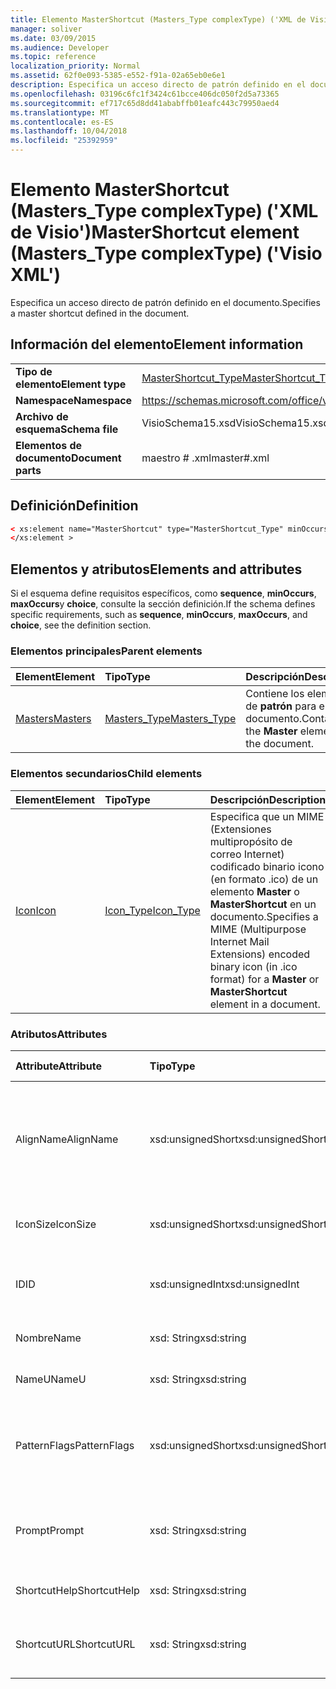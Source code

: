 ```yaml
---
title: Elemento MasterShortcut (Masters_Type complexType) ('XML de Visio')
manager: soliver
ms.date: 03/09/2015
ms.audience: Developer
ms.topic: reference
localization_priority: Normal
ms.assetid: 62f0e093-5385-e552-f91a-02a65eb0e6e1
description: Especifica un acceso directo de patrón definido en el documento.
ms.openlocfilehash: 03196c6fc1f3424c61bcce406dc050f2d5a73365
ms.sourcegitcommit: ef717c65d8dd41ababffb01eafc443c79950aed4
ms.translationtype: MT
ms.contentlocale: es-ES
ms.lasthandoff: 10/04/2018
ms.locfileid: "25392959"
---
```

# <a name="mastershortcut-element-masterstype-complextype-visio-xml"></a><span data-ttu-id="aee0c-103">Elemento MasterShortcut (Masters_Type complexType) ('XML de Visio')</span><span class="sxs-lookup"><span data-stu-id="aee0c-103">MasterShortcut element (Masters_Type complexType) ('Visio XML')</span></span>

<span data-ttu-id="aee0c-104">Especifica un acceso directo de patrón definido en el documento.</span><span class="sxs-lookup"><span data-stu-id="aee0c-104">Specifies a master shortcut defined in the document.</span></span>
  
## <a name="element-information"></a><span data-ttu-id="aee0c-105">Información del elemento</span><span class="sxs-lookup"><span data-stu-id="aee0c-105">Element information</span></span>

|||
|:-----|:-----|
|<span data-ttu-id="aee0c-106">**Tipo de elemento**</span><span class="sxs-lookup"><span data-stu-id="aee0c-106">**Element type**</span></span> <br/> |[<span data-ttu-id="aee0c-107">MasterShortcut_Type</span><span class="sxs-lookup"><span data-stu-id="aee0c-107">MasterShortcut_Type</span></span>](mastershortcut_type-complextypevisio-xml.md) <br/> |
|<span data-ttu-id="aee0c-108">**Namespace**</span><span class="sxs-lookup"><span data-stu-id="aee0c-108">**Namespace**</span></span> <br/> |https://schemas.microsoft.com/office/visio/2012/main  <br/> |
|<span data-ttu-id="aee0c-109">**Archivo de esquema**</span><span class="sxs-lookup"><span data-stu-id="aee0c-109">**Schema file**</span></span> <br/> |<span data-ttu-id="aee0c-110">VisioSchema15.xsd</span><span class="sxs-lookup"><span data-stu-id="aee0c-110">VisioSchema15.xsd</span></span>  <br/> |
|<span data-ttu-id="aee0c-111">**Elementos de documento**</span><span class="sxs-lookup"><span data-stu-id="aee0c-111">**Document parts**</span></span> <br/> |<span data-ttu-id="aee0c-112">maestro # .xml</span><span class="sxs-lookup"><span data-stu-id="aee0c-112">master#.xml</span></span>  <br/> |
   
## <a name="definition"></a><span data-ttu-id="aee0c-113">Definición</span><span class="sxs-lookup"><span data-stu-id="aee0c-113">Definition</span></span>

```XML
< xs:element name="MasterShortcut" type="MasterShortcut_Type" minOccurs="0" maxOccurs="unbounded" >
</xs:element >
```

## <a name="elements-and-attributes"></a><span data-ttu-id="aee0c-114">Elementos y atributos</span><span class="sxs-lookup"><span data-stu-id="aee0c-114">Elements and attributes</span></span>

<span data-ttu-id="aee0c-115">Si el esquema define requisitos específicos, como **sequence**, **minOccurs**, **maxOccurs**y **choice**, consulte la sección definición.</span><span class="sxs-lookup"><span data-stu-id="aee0c-115">If the schema defines specific requirements, such as **sequence**, **minOccurs**, **maxOccurs**, and **choice**, see the definition section.</span></span> 
  
### <a name="parent-elements"></a><span data-ttu-id="aee0c-116">Elementos principales</span><span class="sxs-lookup"><span data-stu-id="aee0c-116">Parent elements</span></span>

|<span data-ttu-id="aee0c-117">**Element**</span><span class="sxs-lookup"><span data-stu-id="aee0c-117">**Element**</span></span>|<span data-ttu-id="aee0c-118">**Tipo**</span><span class="sxs-lookup"><span data-stu-id="aee0c-118">**Type**</span></span>|<span data-ttu-id="aee0c-119">**Descripción**</span><span class="sxs-lookup"><span data-stu-id="aee0c-119">**Description**</span></span>|
|:-----|:-----|:-----|
|[<span data-ttu-id="aee0c-120">Masters</span><span class="sxs-lookup"><span data-stu-id="aee0c-120">Masters</span></span>](masters-elementvisio-xml.md) <br/> |[<span data-ttu-id="aee0c-121">Masters_Type</span><span class="sxs-lookup"><span data-stu-id="aee0c-121">Masters_Type</span></span>](masters_type-complextypevisio-xml.md) <br/> |<span data-ttu-id="aee0c-122">Contiene los elementos de **patrón** para el documento.</span><span class="sxs-lookup"><span data-stu-id="aee0c-122">Contains the **Master** elements for the document.</span></span>  <br/> |
   
### <a name="child-elements"></a><span data-ttu-id="aee0c-123">Elementos secundarios</span><span class="sxs-lookup"><span data-stu-id="aee0c-123">Child elements</span></span>

|<span data-ttu-id="aee0c-124">**Element**</span><span class="sxs-lookup"><span data-stu-id="aee0c-124">**Element**</span></span>|<span data-ttu-id="aee0c-125">**Tipo**</span><span class="sxs-lookup"><span data-stu-id="aee0c-125">**Type**</span></span>|<span data-ttu-id="aee0c-126">**Descripción**</span><span class="sxs-lookup"><span data-stu-id="aee0c-126">**Description**</span></span>|
|:-----|:-----|:-----|
|[<span data-ttu-id="aee0c-127">Icon</span><span class="sxs-lookup"><span data-stu-id="aee0c-127">Icon</span></span>](icon-element-mastershortcut_type-complextypevisio-xml.md) <br/> |[<span data-ttu-id="aee0c-128">Icon_Type</span><span class="sxs-lookup"><span data-stu-id="aee0c-128">Icon_Type</span></span>](icon_type-complextypevisio-xml.md) <br/> |<span data-ttu-id="aee0c-129">Especifica que un MIME (Extensiones multipropósito de correo Internet) codificado binario icono (en formato .ico) de un elemento **Master** o **MasterShortcut** en un documento.</span><span class="sxs-lookup"><span data-stu-id="aee0c-129">Specifies a MIME (Multipurpose Internet Mail Extensions) encoded binary icon (in .ico format) for a **Master** or **MasterShortcut** element in a document.</span></span>  <br/> |
   
### <a name="attributes"></a><span data-ttu-id="aee0c-130">Atributos</span><span class="sxs-lookup"><span data-stu-id="aee0c-130">Attributes</span></span>

|<span data-ttu-id="aee0c-131">**Attribute**</span><span class="sxs-lookup"><span data-stu-id="aee0c-131">**Attribute**</span></span>|<span data-ttu-id="aee0c-132">**Tipo**</span><span class="sxs-lookup"><span data-stu-id="aee0c-132">**Type**</span></span>|<span data-ttu-id="aee0c-133">**Obligatorio**</span><span class="sxs-lookup"><span data-stu-id="aee0c-133">**Required**</span></span>|<span data-ttu-id="aee0c-134">**Descripción**</span><span class="sxs-lookup"><span data-stu-id="aee0c-134">**Description**</span></span>|<span data-ttu-id="aee0c-135">**Valores posibles**</span><span class="sxs-lookup"><span data-stu-id="aee0c-135">**Possible values**</span></span>|
|:-----|:-----|:-----|:-----|:-----|
|<span data-ttu-id="aee0c-136">AlignName</span><span class="sxs-lookup"><span data-stu-id="aee0c-136">AlignName</span></span>  <br/> |<span data-ttu-id="aee0c-137">xsd:unsignedShort</span><span class="sxs-lookup"><span data-stu-id="aee0c-137">xsd:unsignedShort</span></span>  <br/> |<span data-ttu-id="aee0c-138">opcional</span><span class="sxs-lookup"><span data-stu-id="aee0c-138">optional</span></span>  <br/> |<span data-ttu-id="aee0c-139">Especifica si el texto del elemento en la ventana de galería de símbolos está alineado a la izquierda, derecha, o centro.</span><span class="sxs-lookup"><span data-stu-id="aee0c-139">Specifies whether the element's text in the stencil window is aligned left, right, or center.</span></span>  <br/> |<span data-ttu-id="aee0c-140">Valores del tipo xsd:unsignedShort.</span><span class="sxs-lookup"><span data-stu-id="aee0c-140">Values of the xsd:unsignedShort type.</span></span>  <br/> |
|<span data-ttu-id="aee0c-141">IconSize</span><span class="sxs-lookup"><span data-stu-id="aee0c-141">IconSize</span></span>  <br/> |<span data-ttu-id="aee0c-142">xsd:unsignedShort</span><span class="sxs-lookup"><span data-stu-id="aee0c-142">xsd:unsignedShort</span></span>  <br/> |<span data-ttu-id="aee0c-143">opcional</span><span class="sxs-lookup"><span data-stu-id="aee0c-143">optional</span></span>  <br/> |<span data-ttu-id="aee0c-144">El tamaño del icono del elemento.</span><span class="sxs-lookup"><span data-stu-id="aee0c-144">The size of the element's icon.</span></span>  <br/> |<span data-ttu-id="aee0c-145">Valores del tipo xsd:unsignedShort.</span><span class="sxs-lookup"><span data-stu-id="aee0c-145">Values of the xsd:unsignedShort type.</span></span>  <br/> |
|<span data-ttu-id="aee0c-146">ID</span><span class="sxs-lookup"><span data-stu-id="aee0c-146">ID</span></span>  <br/> |<span data-ttu-id="aee0c-147">xsd:unsignedInt</span><span class="sxs-lookup"><span data-stu-id="aee0c-147">xsd:unsignedInt</span></span>  <br/> |<span data-ttu-id="aee0c-148">necesario</span><span class="sxs-lookup"><span data-stu-id="aee0c-148">required</span></span>  <br/> |<span data-ttu-id="aee0c-149">Identificador único del elemento dentro de su elemento primario.</span><span class="sxs-lookup"><span data-stu-id="aee0c-149">The unique ID of the element within its parent element.</span></span>  <br/> |<span data-ttu-id="aee0c-150">Valores del tipo xsd:unsignedInt.</span><span class="sxs-lookup"><span data-stu-id="aee0c-150">Values of the xsd:unsignedInt type.</span></span>  <br/> |
|<span data-ttu-id="aee0c-151">Nombre</span><span class="sxs-lookup"><span data-stu-id="aee0c-151">Name</span></span>  <br/> |<span data-ttu-id="aee0c-152">xsd: String</span><span class="sxs-lookup"><span data-stu-id="aee0c-152">xsd:string</span></span>  <br/> |<span data-ttu-id="aee0c-153">opcional</span><span class="sxs-lookup"><span data-stu-id="aee0c-153">optional</span></span>  <br/> |<span data-ttu-id="aee0c-154">El nombre del elemento.</span><span class="sxs-lookup"><span data-stu-id="aee0c-154">The name of the element.</span></span>  <br/> |<span data-ttu-id="aee0c-155">Valores del tipo XSD: String.</span><span class="sxs-lookup"><span data-stu-id="aee0c-155">Values of the xsd:string type.</span></span>  <br/> |
|<span data-ttu-id="aee0c-156">NameU</span><span class="sxs-lookup"><span data-stu-id="aee0c-156">NameU</span></span>  <br/> |<span data-ttu-id="aee0c-157">xsd: String</span><span class="sxs-lookup"><span data-stu-id="aee0c-157">xsd:string</span></span>  <br/> |<span data-ttu-id="aee0c-158">opcional</span><span class="sxs-lookup"><span data-stu-id="aee0c-158">optional</span></span>  <br/> |<span data-ttu-id="aee0c-159">El nombre universal del elemento.</span><span class="sxs-lookup"><span data-stu-id="aee0c-159">The universal name of the element.</span></span>  <br/> |<span data-ttu-id="aee0c-160">Valores del tipo XSD: String.</span><span class="sxs-lookup"><span data-stu-id="aee0c-160">Values of the xsd:string type.</span></span>  <br/> |
|<span data-ttu-id="aee0c-161">PatternFlags</span><span class="sxs-lookup"><span data-stu-id="aee0c-161">PatternFlags</span></span>  <br/> |<span data-ttu-id="aee0c-162">xsd:unsignedShort</span><span class="sxs-lookup"><span data-stu-id="aee0c-162">xsd:unsignedShort</span></span>  <br/> |<span data-ttu-id="aee0c-163">opcional</span><span class="sxs-lookup"><span data-stu-id="aee0c-163">optional</span></span>  <br/> |<span data-ttu-id="aee0c-164">Determina si un patrón se comporta como una trama personalizada.</span><span class="sxs-lookup"><span data-stu-id="aee0c-164">Determines whether a master behaves as a custom pattern.</span></span>  <br/> |<span data-ttu-id="aee0c-165">Valores del tipo xsd:unsignedShort.</span><span class="sxs-lookup"><span data-stu-id="aee0c-165">Values of the xsd:unsignedShort type.</span></span>  <br/> |
|<span data-ttu-id="aee0c-166">Prompt</span><span class="sxs-lookup"><span data-stu-id="aee0c-166">Prompt</span></span>  <br/> |<span data-ttu-id="aee0c-167">xsd: String</span><span class="sxs-lookup"><span data-stu-id="aee0c-167">xsd:string</span></span>  <br/> |<span data-ttu-id="aee0c-168">opcional</span><span class="sxs-lookup"><span data-stu-id="aee0c-168">optional</span></span>  <br/> |<span data-ttu-id="aee0c-169">Sugerencia de la barra de estado y la herramienta de símbolo del sistema para el elemento.</span><span class="sxs-lookup"><span data-stu-id="aee0c-169">The status bar and tool tip prompt for the element.</span></span>  <br/> |<span data-ttu-id="aee0c-170">Valores del tipo XSD: String.</span><span class="sxs-lookup"><span data-stu-id="aee0c-170">Values of the xsd:string type.</span></span>  <br/> |
|<span data-ttu-id="aee0c-171">ShortcutHelp</span><span class="sxs-lookup"><span data-stu-id="aee0c-171">ShortcutHelp</span></span>  <br/> |<span data-ttu-id="aee0c-172">xsd: String</span><span class="sxs-lookup"><span data-stu-id="aee0c-172">xsd:string</span></span>  <br/> |<span data-ttu-id="aee0c-173">opcional</span><span class="sxs-lookup"><span data-stu-id="aee0c-173">optional</span></span>  <br/> |<span data-ttu-id="aee0c-174">Una cadena de ayuda para el elemento.</span><span class="sxs-lookup"><span data-stu-id="aee0c-174">A help string for the element.</span></span>  <br/> |<span data-ttu-id="aee0c-175">Valores del tipo XSD: String.</span><span class="sxs-lookup"><span data-stu-id="aee0c-175">Values of the xsd:string type.</span></span>  <br/> |
|<span data-ttu-id="aee0c-176">ShortcutURL</span><span class="sxs-lookup"><span data-stu-id="aee0c-176">ShortcutURL</span></span>  <br/> |<span data-ttu-id="aee0c-177">xsd: String</span><span class="sxs-lookup"><span data-stu-id="aee0c-177">xsd:string</span></span>  <br/> |<span data-ttu-id="aee0c-178">opcional</span><span class="sxs-lookup"><span data-stu-id="aee0c-178">optional</span></span>  <br/> |<span data-ttu-id="aee0c-179">Una dirección URL a un elemento **MasterShortcut** .</span><span class="sxs-lookup"><span data-stu-id="aee0c-179">A URL to a **MasterShortcut** element.</span></span>  <br/> |<span data-ttu-id="aee0c-180">Valores del tipo XSD: String.</span><span class="sxs-lookup"><span data-stu-id="aee0c-180">Values of the xsd:string type.</span></span>  <br/> |
   

